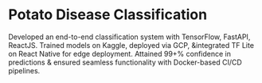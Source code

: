 # Potato Disease Classification
Developed an end-to-end classification system with TensorFlow, FastAPI, ReactJS. Trained models on Kaggle, deployed via GCP, &integrated TF Lite on React Native for edge deployment. Attained 99+% confidence in predictions & ensured seamless functionality with Docker-based CI/CD pipelines.